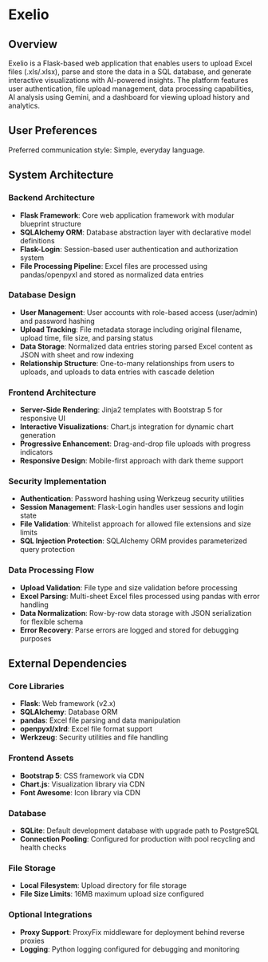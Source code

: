 # Exelio

## Overview

Exelio is a Flask-based web application that enables users to upload Excel files (.xls/.xlsx), parse and store the data in a SQL database, and generate interactive visualizations with AI-powered insights. The platform features user authentication, file upload management, data processing capabilities, AI analysis using Gemini, and a dashboard for viewing upload history and analytics.

## User Preferences

Preferred communication style: Simple, everyday language.

## System Architecture

### Backend Architecture
- **Flask Framework**: Core web application framework with modular blueprint structure
- **SQLAlchemy ORM**: Database abstraction layer with declarative model definitions
- **Flask-Login**: Session-based user authentication and authorization system
- **File Processing Pipeline**: Excel files are processed using pandas/openpyxl and stored as normalized data entries

### Database Design
- **User Management**: User accounts with role-based access (user/admin) and password hashing
- **Upload Tracking**: File metadata storage including original filename, upload time, file size, and parsing status
- **Data Storage**: Normalized data entries storing parsed Excel content as JSON with sheet and row indexing
- **Relationship Structure**: One-to-many relationships from users to uploads, and uploads to data entries with cascade deletion

### Frontend Architecture
- **Server-Side Rendering**: Jinja2 templates with Bootstrap 5 for responsive UI
- **Interactive Visualizations**: Chart.js integration for dynamic chart generation
- **Progressive Enhancement**: Drag-and-drop file uploads with progress indicators
- **Responsive Design**: Mobile-first approach with dark theme support

### Security Implementation
- **Authentication**: Password hashing using Werkzeug security utilities
- **Session Management**: Flask-Login handles user sessions and login state
- **File Validation**: Whitelist approach for allowed file extensions and size limits
- **SQL Injection Protection**: SQLAlchemy ORM provides parameterized query protection

### Data Processing Flow
- **Upload Validation**: File type and size validation before processing
- **Excel Parsing**: Multi-sheet Excel files processed using pandas with error handling
- **Data Normalization**: Row-by-row data storage with JSON serialization for flexible schema
- **Error Recovery**: Parse errors are logged and stored for debugging purposes

## External Dependencies

### Core Libraries
- **Flask**: Web framework (v2.x)
- **SQLAlchemy**: Database ORM
- **pandas**: Excel file parsing and data manipulation
- **openpyxl/xlrd**: Excel file format support
- **Werkzeug**: Security utilities and file handling

### Frontend Assets
- **Bootstrap 5**: CSS framework via CDN
- **Chart.js**: Visualization library via CDN
- **Font Awesome**: Icon library via CDN

### Database
- **SQLite**: Default development database with upgrade path to PostgreSQL
- **Connection Pooling**: Configured for production with pool recycling and health checks

### File Storage
- **Local Filesystem**: Upload directory for file storage
- **File Size Limits**: 16MB maximum upload size configured

### Optional Integrations
- **Proxy Support**: ProxyFix middleware for deployment behind reverse proxies
- **Logging**: Python logging configured for debugging and monitoring